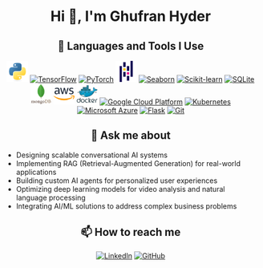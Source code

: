 <h1 align="center">Hi 👋, I'm Ghufran Hyder</h1>

<h2 align="center">🚀 Languages and Tools I Use</h2>
<p align="center">
  <a href="https://www.python.org/" target="_blank" style="display: inline-block;">
    <img src="https://raw.githubusercontent.com/devicons/devicon/master/icons/python/python-original.svg" alt="Python" width="42" height="42"/>
  </a>
  <a href="https://www.tensorflow.org/" target="_blank" style="display: inline-block;">
    <img src="https://www.vectorlogo.zone/logos/tensorflow/tensorflow-icon.svg" alt="TensorFlow" width="42" height="42"/>
  </a>
  <a href="https://pytorch.org/" target="_blank" style="display: inline-block;">
    <img src="https://www.vectorlogo.zone/logos/pytorch/pytorch-icon.svg" alt="PyTorch" width="42" height="42"/>
  </a>
  <a href="https://pandas.pydata.org/" target="_blank" style="display: inline-block;">
    <img src="https://raw.githubusercontent.com/devicons/devicon/master/icons/pandas/pandas-original.svg" alt="Pandas" width="42" height="42"/>
  </a>
  <a href="https://seaborn.pydata.org/" target="_blank" style="display: inline-block;">
    <img src="https://seaborn.pydata.org/_images/logo-mark-lightbg.svg" alt="Seaborn" width="42" height="42"/>
  </a>
  <a href="https://scikit-learn.org/" target="_blank" style="display: inline-block;">
    <img src="https://upload.wikimedia.org/wikipedia/commons/0/05/Scikit_learn_logo_small.svg" alt="Scikit-learn" width="42" height="42"/>
  </a>
  <a href="https://www.sqlite.org/" target="_blank" style="display: inline-block;">
    <img src="https://www.vectorlogo.zone/logos/sqlite/sqlite-icon.svg" alt="SQLite" width="42" height="42"/>
  </a>
  <a href="https://www.mongodb.com/" target="_blank" style="display: inline-block;">
    <img src="https://raw.githubusercontent.com/devicons/devicon/master/icons/mongodb/mongodb-original-wordmark.svg" alt="MongoDB" width="42" height="42"/>
  </a>
  <a href="https://aws.amazon.com/" target="_blank" style="display: inline-block;">
    <img src="https://raw.githubusercontent.com/devicons/devicon/master/icons/amazonwebservices/amazonwebservices-original-wordmark.svg" alt="AWS" width="42" height="42"/>
  </a>
  <a href="https://www.docker.com/" target="_blank" style="display: inline-block;">
    <img src="https://raw.githubusercontent.com/devicons/devicon/master/icons/docker/docker-original-wordmark.svg" alt="Docker" width="42" height="42"/>
  </a>
  <a href="https://cloud.google.com/" target="_blank" style="display: inline-block;">
    <img src="https://www.vectorlogo.zone/logos/google_cloud/google_cloud-icon.svg" alt="Google Cloud Platform" width="42" height="42"/>
  </a>
  <a href="https://kubernetes.io/" target="_blank" style="display: inline-block;">
    <img src="https://www.vectorlogo.zone/logos/kubernetes/kubernetes-icon.svg" alt="Kubernetes" width="42" height="42"/>
  </a>
  <a href="https://azure.microsoft.com/" target="_blank" style="display: inline-block;">
    <img src="https://www.vectorlogo.zone/logos/microsoft_azure/microsoft_azure-icon.svg" alt="Microsoft Azure" width="42" height="42"/>
  </a>
  <a href="https://flask.palletsprojects.com/" target="_blank" style="display: inline-block;">
    <img src="https://www.vectorlogo.zone/logos/pocoo_flask/pocoo_flask-icon.svg" alt="Flask" width="42" height="42"/>
  </a>
  <a href="https://git-scm.com/" target="_blank" style="display: inline-block;">
    <img src="https://www.vectorlogo.zone/logos/git-scm/git-scm-icon.svg" alt="Git" width="42" height="42"/>
  </a>
</p>

<h2 align="center">💬 Ask me about</h2>
<ul>
  <li>Designing scalable conversational AI systems</li>
  <li>Implementing RAG (Retrieval-Augmented Generation) for real-world applications</li>
  <li>Building custom AI agents for personalized user experiences</li>
  <li>Optimizing deep learning models for video analysis and natural language processing</li>
  <li>Integrating AI/ML solutions to address complex business problems</li>
</ul>

<h2 align="center">📫 How to reach me</h2>
<p align="center">
  <a href="https://www.linkedin.com/in/ghufranhyder/" target="_blank" style="display: inline-block;">
    <img src="https://img.shields.io/badge/LinkedIn-0A66C2?style=for-the-badge&logo=linkedin&logoColor=white" alt="LinkedIn"/>
  </a>
  <a href="https://github.com/GHUFRAN-HYDER" target="_blank" style="display: inline-block;">
    <img src="https://img.shields.io/badge/GitHub-181717?style=for-the-badge&logo=github&logoColor=white" alt="GitHub"/>
  </a>
</p>


